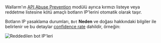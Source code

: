 Wallarm'ın [API Abuse Prevention](../../api-abuse-prevention/overview.md) modülü ayrıca kırmızı listeye veya reddetme listesine kötü amaçlı botların IP'lerini otomatik olarak taşır. 

Botların IP yasaklama durumları, `Bot` **Neden** ve doğası hakkındaki bilgiler ile belirlenir ve bu detaylar [confidence rate](../../api-abuse-prevention/overview.md#how-api-abuse-prevention-works) dahildir, örneğin:

![Reddedilen bot IP'leri](../../images/about-wallarm-waf/abi-abuse-prevention/denylisted-bot-ips.png)